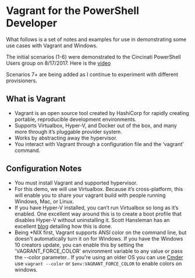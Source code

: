 # Vagrant for the PowerShell Developer

What follows is a set of notes and examples for use in demonstrating some use cases with Vagrant and Windows. 

The initial scenarios (1-6) were demonstrated to the Cincinati PowerShell Users group on 8/17/2017. Here is the [video](https://www.youtube.com/watch?v=ajKs2DGERF4&index=3&list=PLLiS8zCCPbcu84Iya5c-ThqERcsRoeOol)

Scenarios 7+ are being added as I continue to experiment with different provisioners.

## What is Vagrant

- Vagrant is an open source tool created by HashiCorp for rapidly creating portable, reproducible development environments.
- Supports Virtualbox, Hyper-V, and Docker out of the box, and many more through it’s pluggable provider system.
- Works by abstracting away the hypervisor.
- You interact with Vagrant through a configuration file and the ‘vagrant’ command.

## Configuration Notes

- You must install Vagrant and supported hypervisor.
- For this demo, we will use Virtualbox. Because it’s cross-platform, this will enable you to share your vagrant build with people running Windows, Mac, or Linux.
- If you have Hyper-V installed, you can’t run Virtualbox so long as it’s enabled. One excellent way around this is to create a boot profile that disables Hyper-V without uninstalling it. Scott Hansleman has an excellent [blog](http://www.hanselman.com/blog/SwitchEasilyBetweenVirtualBoxAndHyperVWithABCDEditBootEntryInWindows81.aspx) detailing how this is done.
- Being *NIX first, Vagrant supports ANSI color on the command line, but doesn't automatically turn it on for Windows. If you have the Windows 10 creators update, you can enable this by setting the 'VAGRANT_FORCE_COLOR' environment variable to any value or pass the --color parameter.. If you're using an older OS you can use [Cmder](http://cmder.net/.)
use `vagrant --color` or `$env:VAGRANT_FORCE_COLOR` to enable colors on windows.
